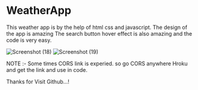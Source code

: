 # WeatherApp
This weather app is by the help of html css and javascript. The design of the app is amazing The search button hover effect is also amazing and the code is very easy.

![Screenshot (18)](https://user-images.githubusercontent.com/54132537/190076659-2cfbce59-f3f7-4b98-aa92-14bbf619bd9e.png)
![Screenshot (19)](https://user-images.githubusercontent.com/54132537/190076715-569a19ba-820c-476c-ac11-01563166ab24.png)

NOTE :- Some times CORS link is experied. so go CORS anywhere Hroku and get  the link and use in code. 


Thanks for Visit Github...!
